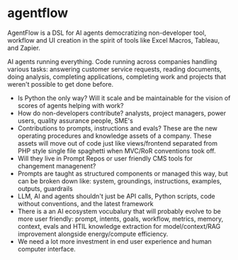 # agentflow
AgentFlow is a DSL for AI agents democratizing non-developer tool, workflow and UI creation in the spirit of tools like Excel Macros, Tableau, and Zapier.

AI agents running everything. Code running across companies handling various tasks: answering customer service requests, reading documents, doing analysis, completing applications, completing work and projects that weren't possible to get done before.

- Is Python the only way? Will it scale and be maintainable for the vision of scores of agents helping with work?
- How do non-developers contribute? analysts, project managers, power users, quality assurance people, SME's
- Contributions to prompts, instructions and evals? These are the new operating procedures and knowledge assets of a company. These assets will move out of code just like views/frontend separated from PHP style single file spaghetti when MVC/RoR conventions took off.
- Will they live in Prompt Repos or user friendly CMS tools for changement managenent?
- Prompts are taught as structured components or managed this way, but can be broken down like: system, groundings, instructions, examples, outputs, guardrails 
- LLM, AI and agents shouldn't just be API calls, Python scripts, code without conventions, and the latest framework
- There is a an AI ecosystem vocubalury that will probably evolve to be more user friendly: prompt, intents, goals, workflow, metrics, memory, context, evals and HTIL knowledge extraction for model/context/RAG improvement alongside energy/compute efficiency.
- We need a lot more investment in end user experience and human computer interface.
  
